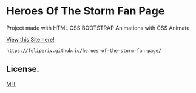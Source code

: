 # Heroes Of The Storm Fan Page

Project made with HTML CSS BOOTSTRAP
Animations with CSS Animate


[View this Site here!](https://feliperiv.github.io/heroes-of-the-storm-fan-page/)

`````
https://feliperiv.github.io/heroes-of-the-storm-fan-page/
`````

## License.
[MIT](https://choosealicense.com/licenses/mit/)